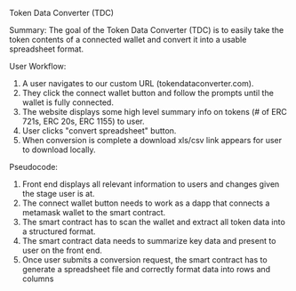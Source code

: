 Token Data Converter (TDC)

Summary: The goal of the Token Data Converter (TDC) is to easily take the token contents of a connected wallet and convert it into a usable spreadsheet format. 

User Workflow: 
1. A user navigates to our custom URL (tokendataconverter.com). 
2. They click the connect wallet button and follow the prompts until the wallet is fully connected. 
3. The website displays some high level summary info on tokens (# of ERC 721s, ERC 20s, ERC 1155) to user. 
4. User clicks "convert spreadsheet" button. 
5. When conversion is complete a download xls/csv link appears for user to download locally. 

Pseudocode:
1. Front end displays all relevant information to users and changes given the stage user is at.
2. The connect wallet button needs to work as a dapp that connects a metamask wallet to the smart contract.
3. The smart contract has to scan the wallet and extract all token data into a structured format.
4. The smart contract data needs to summarize key data and present to user on the front end.
5. Once user submits a conversion request, the smart contract has to generate a spreadsheet file and correctly format data into rows and columns
